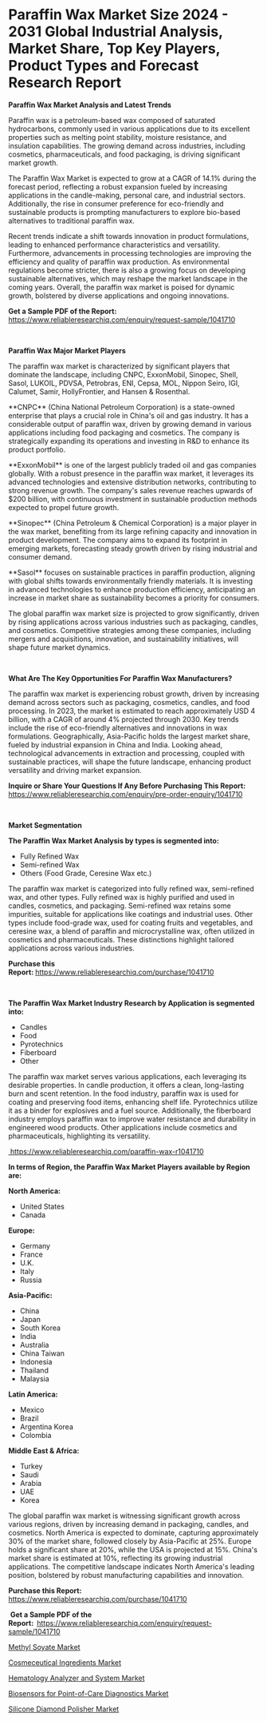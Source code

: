 <p><h1>Paraffin Wax Market Size 2024 - 2031 Global Industrial Analysis, Market Share, Top Key Players, Product Types and Forecast Research Report</h1></p><p><strong>Paraffin Wax Market Analysis and Latest Trends</strong></p>
<p><p>Paraffin wax is a petroleum-based wax composed of saturated hydrocarbons, commonly used in various applications due to its excellent properties such as melting point stability, moisture resistance, and insulation capabilities. The growing demand across industries, including cosmetics, pharmaceuticals, and food packaging, is driving significant market growth. </p><p>The Paraffin Wax Market is expected to grow at a CAGR of 14.1% during the forecast period, reflecting a robust expansion fueled by increasing applications in the candle-making, personal care, and industrial sectors. Additionally, the rise in consumer preference for eco-friendly and sustainable products is prompting manufacturers to explore bio-based alternatives to traditional paraffin wax.</p><p>Recent trends indicate a shift towards innovation in product formulations, leading to enhanced performance characteristics and versatility. Furthermore, advancements in processing technologies are improving the efficiency and quality of paraffin wax production. As environmental regulations become stricter, there is also a growing focus on developing sustainable alternatives, which may reshape the market landscape in the coming years. Overall, the paraffin wax market is poised for dynamic growth, bolstered by diverse applications and ongoing innovations.</p></p>
<p><strong>Get a Sample PDF of the Report:&nbsp;</strong> <a href="https://www.reliableresearchiq.com/enquiry/request-sample/1041710?utm_campaign=1087&utm_medium=2&utm_source=Github&utm_content=ia&utm_term=09112024&utm_id=paraffin-wax">https://www.reliableresearchiq.com/enquiry/request-sample/1041710</a></p>
<p>&nbsp;</p>
<p><strong>Paraffin Wax Major Market Players</strong></p>
<p><p>The paraffin wax market is characterized by significant players that dominate the landscape, including CNPC, ExxonMobil, Sinopec, Shell, Sasol, LUKOIL, PDVSA, Petrobras, ENI, Cepsa, MOL, Nippon Seiro, IGI, Calumet, Samir, HollyFrontier, and Hansen & Rosenthal.</p><p>**CNPC** (China National Petroleum Corporation) is a state-owned enterprise that plays a crucial role in China's oil and gas industry. It has a considerable output of paraffin wax, driven by growing demand in various applications including food packaging and cosmetics. The company is strategically expanding its operations and investing in R&D to enhance its product portfolio.</p><p>**ExxonMobil** is one of the largest publicly traded oil and gas companies globally. With a robust presence in the paraffin wax market, it leverages its advanced technologies and extensive distribution networks, contributing to strong revenue growth. The company's sales revenue reaches upwards of $200 billion, with continuous investment in sustainable production methods expected to propel future growth.</p><p>**Sinopec** (China Petroleum & Chemical Corporation) is a major player in the wax market, benefiting from its large refining capacity and innovation in product development. The company aims to expand its footprint in emerging markets, forecasting steady growth driven by rising industrial and consumer demand.</p><p>**Sasol** focuses on sustainable practices in paraffin production, aligning with global shifts towards environmentally friendly materials. It is investing in advanced technologies to enhance production efficiency, anticipating an increase in market share as sustainability becomes a priority for consumers.</p><p>The global paraffin wax market size is projected to grow significantly, driven by rising applications across various industries such as packaging, candles, and cosmetics. Competitive strategies among these companies, including mergers and acquisitions, innovation, and sustainability initiatives, will shape future market dynamics.</p></p>
<p>&nbsp;</p>
<p><strong>What Are The Key Opportunities For Paraffin Wax Manufacturers?</strong></p>
<p><p>The paraffin wax market is experiencing robust growth, driven by increasing demand across sectors such as packaging, cosmetics, candles, and food processing. In 2023, the market is estimated to reach approximately USD 4 billion, with a CAGR of around 4% projected through 2030. Key trends include the rise of eco-friendly alternatives and innovations in wax formulations. Geographically, Asia-Pacific holds the largest market share, fueled by industrial expansion in China and India. Looking ahead, technological advancements in extraction and processing, coupled with sustainable practices, will shape the future landscape, enhancing product versatility and driving market expansion.</p></p>
<p><strong>Inquire or Share Your Questions If Any Before Purchasing This Report:</strong> <a href="https://www.reliableresearchiq.com/enquiry/pre-order-enquiry/1041710?utm_campaign=1087&utm_medium=2&utm_source=Github&utm_content=ia&utm_term=09112024&utm_id=paraffin-wax">https://www.reliableresearchiq.com/enquiry/pre-order-enquiry/1041710</a></p>
<p>&nbsp;</p>
<p><strong>Market Segmentation</strong></p>
<p><strong>The Paraffin Wax Market Analysis by types is segmented into:</strong></p>
<p><ul><li>Fully Refined Wax</li><li>Semi-refined Wax</li><li>Others (Food Grade, Ceresine Wax etc.)</li></ul></p>
<p><p>The paraffin wax market is categorized into fully refined wax, semi-refined wax, and other types. Fully refined wax is highly purified and used in candles, cosmetics, and packaging. Semi-refined wax retains some impurities, suitable for applications like coatings and industrial uses. Other types include food-grade wax, used for coating fruits and vegetables, and ceresine wax, a blend of paraffin and microcrystalline wax, often utilized in cosmetics and pharmaceuticals. These distinctions highlight tailored applications across various industries.</p></p>
<p><strong>Purchase this Report:&nbsp;</strong><a href="https://www.reliableresearchiq.com/purchase/1041710?utm_campaign=1087&utm_medium=2&utm_source=Github&utm_content=ia&utm_term=09112024&utm_id=paraffin-wax">https://www.reliableresearchiq.com/purchase/1041710</a></p>
<p>&nbsp;</p>
<p><strong>The Paraffin Wax Market Industry Research by Application is segmented into:</strong></p>
<p><ul><li>Candles</li><li>Food</li><li>Pyrotechnics</li><li>Fiberboard</li><li>Other</li></ul></p>
<p><p>The paraffin wax market serves various applications, each leveraging its desirable properties. In candle production, it offers a clean, long-lasting burn and scent retention. In the food industry, paraffin wax is used for coating and preserving food items, enhancing shelf life. Pyrotechnics utilize it as a binder for explosives and a fuel source. Additionally, the fiberboard industry employs paraffin wax to improve water resistance and durability in engineered wood products. Other applications include cosmetics and pharmaceuticals, highlighting its versatility.</p></p>
<p><a href="https://www.reliableresearchiq.com/paraffin-wax-r1041710?utm_campaign=1087&utm_medium=2&utm_source=Github&utm_content=ia&utm_term=09112024&utm_id=paraffin-wax">&nbsp;https://www.reliableresearchiq.com/paraffin-wax-r1041710</a></p>
<p><strong>In terms of Region, the Paraffin Wax Market Players available by Region are:</strong></p>
<p>
    <p> <strong> North America: </strong>
        <ul>
            <li>United States</li>
            <li>Canada</li>
        </ul>
        </p> 
    <p> <strong> Europe: </strong>
        <ul>
            <li>Germany</li>
            <li>France</li>
            <li>U.K.</li>
            <li>Italy</li>
            <li>Russia</li>
        </ul>
        </p> 
    <p> <strong> Asia-Pacific: </strong>
        <ul>
            <li>China</li>
            <li>Japan</li>
            <li>South Korea</li>
            <li>India</li>
            <li>Australia</li>
            <li>China Taiwan</li>
            <li>Indonesia</li>
            <li>Thailand</li>
            <li>Malaysia</li>
        </ul>
        </p> 
    <p> <strong> Latin America: </strong>
        <ul>
            <li>Mexico</li>
            <li>Brazil</li>
            <li>Argentina Korea</li>
            <li>Colombia</li>
        </ul>
        </p> 
    <p> <strong> Middle East & Africa: </strong>
        <ul>
            <li>Turkey</li>
            <li>Saudi</li>
            <li>Arabia</li>
            <li>UAE</li>
            <li>Korea</li>
        </ul>
    </p>
    </p>
<p><p>The global paraffin wax market is witnessing significant growth across various regions, driven by increasing demand in packaging, candles, and cosmetics. North America is expected to dominate, capturing approximately 30% of the market share, followed closely by Asia-Pacific at 25%. Europe holds a significant share at 20%, while the USA is projected at 15%. China's market share is estimated at 10%, reflecting its growing industrial applications. The competitive landscape indicates North America's leading position, bolstered by robust manufacturing capabilities and innovation.</p></p>
<p><strong>Purchase this Report: </strong><a href="https://www.reliableresearchiq.com/purchase/1041710?utm_campaign=1087&utm_medium=2&utm_source=Github&utm_content=ia&utm_term=09112024&utm_id=paraffin-wax">https://www.reliableresearchiq.com/purchase/1041710</a></p>
<p>&nbsp;<strong>Get a Sample PDF of the Report:&nbsp;&nbsp;</strong><a href="https://www.reliableresearchiq.com/enquiry/request-sample/1041710?utm_campaign=1087&utm_medium=2&utm_source=Github&utm_content=ia&utm_term=09112024&utm_id=paraffin-wax">https://www.reliableresearchiq.com/enquiry/request-sample/1041710</a></p>
<p><strong></strong></p>
<p><p><a href="https://github.com/ardeliap6te/Market-Research-Report-List-1/blob/main/methyl-soyate-market.md?utm_campaign=1087&utm_medium=2&utm_source=Github&utm_content=ia&utm_term=09112024&utm_id=paraffin-wax">Methyl Soyate Market</a></p><p><a href="https://github.com/josqmxrouth/Market-Research-Report-List-1/blob/main/cosmeceutical-ingredients-market.md?utm_campaign=1087&utm_medium=2&utm_source=Github&utm_content=ia&utm_term=09112024&utm_id=paraffin-wax">Cosmeceutical Ingredients Market</a></p><p><a href="https://issuu.com/reportprime-2/docs/hematology-analyzer-and-system-mark_55cb4976c33f67?utm_campaign=1087&utm_medium=2&utm_source=Github&utm_content=ia&utm_term=09112024&utm_id=paraffin-wax">Hematology Analyzer and System Market</a></p><p><a href="https://issuu.com/reportprime-2/docs/biosensors-for-point-of-care-diagno_33f6f7dc5a028b?utm_campaign=1087&utm_medium=2&utm_source=Github&utm_content=ia&utm_term=09112024&utm_id=paraffin-wax">Biosensors for Point-of-Care Diagnostics Market</a></p><p><a href="https://issuu.com/reportprime-2/docs/silicone-diamond-polisher-market-si_32473c6be644a2?utm_campaign=1087&utm_medium=2&utm_source=Github&utm_content=ia&utm_term=09112024&utm_id=paraffin-wax">Silicone Diamond Polisher Market</a></p></p>